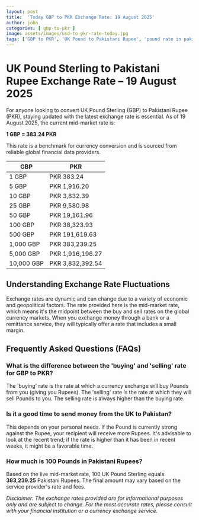 ```yaml
---
layout: post
title:  'Today GBP to PKR Exchange Rate: 19 August 2025'
author: john
categories: [ gbp-to-pkr ]
image: assets/images/usd-to-pkr-rate-today.jpg
tags: ['GBP to PKR', 'UK Pound to Pakistani Rupee', 'pound rate in pakistan', 'great britain pound to pkr', 'uk to pakistan money transfer']
---
```


# UK Pound Sterling to Pakistani Rupee Exchange Rate – 19 August 2025

For anyone looking to convert UK Pound Sterling (GBP) to Pakistani Rupee (PKR), staying updated with the latest exchange rate is essential. As of 19 August 2025, the current mid-market rate is:

**1 GBP = 383.24 PKR**

This rate is a benchmark for currency conversion and is sourced from reliable global financial data providers.

| GBP | PKR |
| --- | --- |
| 1 GBP | PKR 383.24 |
| 5 GBP | PKR 1,916.20 |
| 10 GBP | PKR 3,832.39 |
| 25 GBP | PKR 9,580.98 |
| 50 GBP | PKR 19,161.96 |
| 100 GBP | PKR 38,323.93 |
| 500 GBP | PKR 191,619.63 |
| 1,000 GBP | PKR 383,239.25 |
| 5,000 GBP | PKR 1,916,196.27 |
| 10,000 GBP | PKR 3,832,392.54 |


## Understanding Exchange Rate Fluctuations

Exchange rates are dynamic and can change due to a variety of economic and geopolitical factors. The rate provided here is the mid-market rate, which means it's the midpoint between the buy and sell rates on the global currency markets. When you exchange money through a bank or a remittance service, they will typically offer a rate that includes a small margin.

## Frequently Asked Questions (FAQs)

### What is the difference between the 'buying' and 'selling' rate for GBP to PKR?

The 'buying' rate is the rate at which a currency exchange will buy Pounds from you (giving you Rupees). The 'selling' rate is the rate at which they will sell Pounds to you. The selling rate is always higher than the buying rate.

### Is it a good time to send money from the UK to Pakistan?

This depends on your personal needs. If the Pound is currently strong against the Rupee, your recipient will receive more Rupees. It's advisable to look at the recent trend; if the rate is higher than it has been in recent weeks, it might be a favorable time.

### How much is 100 Pounds in Pakistani Rupees?

Based on the live mid-market rate, 100 UK Pound Sterling equals **383,239.25** Pakistani Rupees. The final amount may vary based on the service provider's rate and fees.



*Disclaimer: The exchange rates provided are for informational purposes only and are subject to change. For the most accurate rates, please consult with your financial institution or a currency exchange service.*

